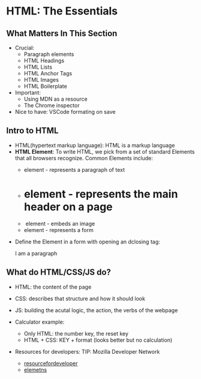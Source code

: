 # HTML: The Essentials
## What Matters In This Section
- Crucial:
    - Paragraph elements
    - HTML Headings
    - HTML Lists
    - HTML Anchor Tags
    - HTML Images
    - HTML Boilerplate
- Important:
    - Using MDN as a resource
    - The Chrome inspector
- Nice to have: VSCode formating on save

## Intro to HTML
- HTML(hypertext markup language): HTML is a markup language
- **HTML Element**: To write HTML, we pick from a set of standard Elements that all browsers recognize. Common Elements include:
    - *<p>* element - represents a paragraph of text
    - *<h1>* element - represents the main header on a page
    - *<img>* element - embeds an image
    - *<form>* element - represents a form
- Define the Element in a form with opening an dclosing tag:
    <p> I am a paragraph </p>
## What do HTML/CSS/JS do?
- HTML: the content of the page
- CSS: describes that structure and how it should look
- JS: building the acutal logic, the action, the verbs of the webpage
- Calculator example:
    - Only HTML: the number key, the reset key
    - HTML + CSS: KEY + format (looks better but no calculation)

- Resources for developers: TIP: Mozilla Developer Network
    - [resourcefordeveloper](https://developer.mozilla.org/en-US/)
    - [elemetns](https://developer.mozilla.org/en-US/docs/Web/HTML/Element)